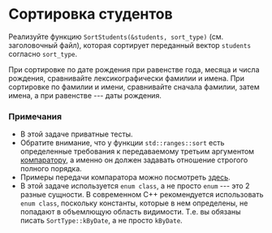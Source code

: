# Сортировка студентов

Реализуйте функцию `SortStudents(&students, sort_type)` (см. заголовочный файл), которая сортирует переданный вектор `students`
согласно `sort_type`.

При сортировке по дате рождения при равенстве года, месяца и числа рождения, сравнивайте лексикографически фамилии и имена.
При сортировке по фамилии и имени, сравнивайте сначала фамилии, затем имена, а при равенстве --- даты рождения.

### Примечания
* В этой задаче приватные тесты.
* Обратите внимание, что у функции `std::ranges::sort` есть определенные требования к передаваемому третьим аргументом
[компаратору](https://en.cppreference.com/w/cpp/named_req/Compare), а именно он должен задавать отношение строгого полного порядка.
* Примеры передачи компаратора можно посмотреть [здесь](https://en.cppreference.com/w/cpp/algorithm/ranges/sort).
* В этой задаче используется `enum class`, а не просто `enum` --- это 2 разные сущности. В современном С++ рекомендуется использовать `enum class`, поскольку константы, которые в нем определены,
не попадают в объемлющую область видимости. Т.е. вы обязаны писать `SortType::kByDate`, а не просто `kByDate`.
